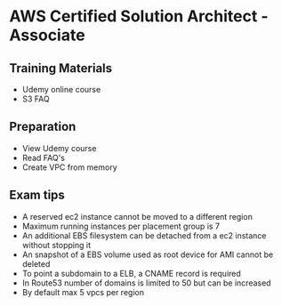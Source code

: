 # AWS Certified Solution Architect - Associate

## Training Materials

* Udemy online course
* S3 FAQ

## Preparation

* View Udemy course
* Read FAQ's
* Create VPC from memory

## Exam tips 

* A reserved ec2 instance cannot be moved to a different region
* Maximum running instances per placement group is 7
* An additional EBS filesystem can be detached from a ec2 instance without stopping it
* An snapshot of a EBS volume used as root device for AMI cannot be deleted
* To point a subdomain to a ELB, a CNAME record is required
* In Route53 number of domains is limited to 50 but can be increased
* By default max 5 vpcs per region


